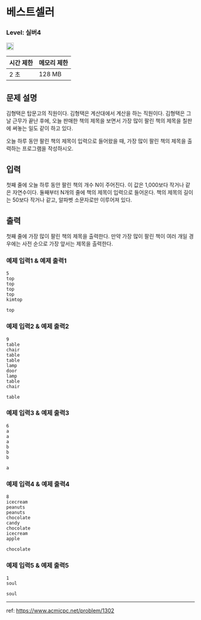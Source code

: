 # 베스트셀러

### Level: 실버4

<img class="left" src="https://d2gd6pc034wcta.cloudfront.net/tier/7.svg" style="width: 20px" />

| 시간 제한 | 메모리 제한 |
| -------- | ---------- |
| 2 초 | 128 MB |

## 문제 설명

김형택은 탑문고의 직원이다. 김형택은 계산대에서 계산을 하는 직원이다. 김형택은 그날 근무가 끝난 후에, 오늘 판매한 책의 제목을 보면서 가장 많이 팔린 책의 제목을 칠판에 써놓는 일도 같이 하고 있다.

오늘 하루 동안 팔린 책의 제목이 입력으로 들어왔을 때, 가장 많이 팔린 책의 제목을 출력하는 프로그램을 작성하시오.

## 입력

첫째 줄에 오늘 하루 동안 팔린 책의 개수 N이 주어진다. 이 값은 1,000보다 작거나 같은 자연수이다. 둘째부터 N개의 줄에 책의 제목이 입력으로 들어온다. 책의 제목의 길이는 50보다 작거나 같고, 알파벳 소문자로만 이루어져 있다.

## 출력

첫째 줄에 가장 많이 팔린 책의 제목을 출력한다. 만약 가장 많이 팔린 책이 여러 개일 경우에는 사전 순으로 가장 앞서는 제목을 출력한다.

### 예제 입력1 & 예제 출력1

```text
5
top
top
top
top
kimtop

```

```text
top

```

### 예제 입력2 & 예제 출력2

```text
9
table
chair
table
table
lamp
door
lamp
table
chair

```

```text
table

```

### 예제 입력3 & 예제 출력3

```text
6
a
a
a
b
b
b

```

```text
a

```

### 예제 입력4 & 예제 출력4

```text
8
icecream
peanuts
peanuts
chocolate
candy
chocolate
icecream
apple

```

```text
chocolate

```

### 예제 입력5 & 예제 출력5

```text
1
soul

```

```text
soul

```

---

ref: https://www.acmicpc.net/problem/1302